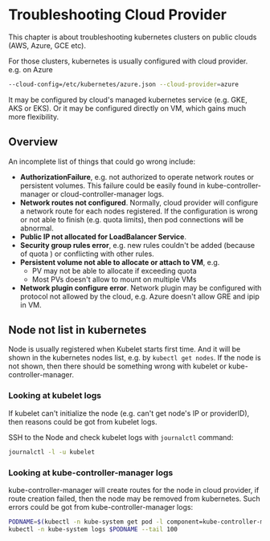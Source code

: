 # Troubleshooting Cloud Provider

This chapter is about troubleshooting kubernetes clusters on public clouds (AWS, Azure, GCE etc).

For those clusters, kubernetes is usually configured with cloud provider. e.g. on Azure

```sh
--cloud-config=/etc/kubernetes/azure.json --cloud-provider=azure
```

It may be configured by cloud's managed kubernetes service (e.g. GKE, AKS or EKS). Or it may be configured directly on VM, which gains much more flexibility.

## Overview

An incomplete list of things that could go wrong include:

- **AuthorizationFailure**, e.g. not authorized to operate network routes or persistent volumes. This failure could be easily found in kube-controller-manager or cloud-controller-manager logs.
- **Network routes not configured**. Normally, cloud provider will configure a network route for each nodes registered. If the configuration is wrong or not able to finish (e.g. quota limits), then pod connections will be abnormal.
- **Public IP not allocated for LoadBalancer Service**.
- **Security group rules error**, e.g. new rules couldn't be added (because of quota ) or conflicting with other rules.
- **Persistent volume not able to allocate or attach to VM**, e.g.
  - PV may not be able to allocate if exceeding quota
  - Most PVs doesn't allow to mount on multiple VMs
- **Network plugin configure error**. Network plugin may be configured with protocol not allowed by the cloud, e.g. Azure doesn't allow GRE and ipip in VM.

## Node not list in kubernetes

Node is usually registered when Kubelet starts first time. And it will be shown in the kubernetes nodes list, e.g. by `kubectl get nodes`. If the node is not shown, then there should be something wrong with kubelet or kube-controller-manager.

### Looking at kubelet logs

If kubelet can't initialize the node (e.g. can't get node's IP or providerID), then reasons could be got from kubelet logs.

SSH to the Node and check kubelet logs with `journalctl` command:

```sh
journalctl -l -u kubelet
```

### Looking at kube-controller-manager logs

kube-controller-manager will create routes for the node in cloud provider, if route creation failed, then the node may be removed from kubernetes. Such errors could be got from kube-controller-manager logs:

```sh
PODNAME=$(kubectl -n kube-system get pod -l component=kube-controller-manager -o jsonpath='{.items[0].metadata.name}')
kubectl -n kube-system logs $PODNAME --tail 100
```
